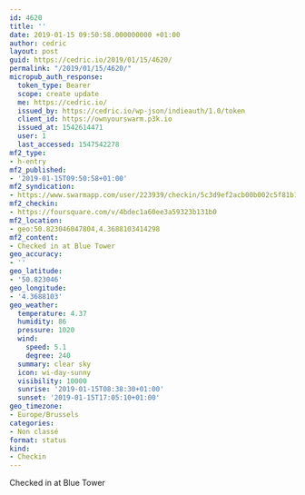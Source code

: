 ```yaml
---
id: 4620
title: ''
date: 2019-01-15 09:50:58.000000000 +01:00
author: cedric
layout: post
guid: https://cedric.io/2019/01/15/4620/
permalink: "/2019/01/15/4620/"
micropub_auth_response:
  token_type: Bearer
  scope: create update
  me: https://cedric.io/
  issued_by: https://cedric.io/wp-json/indieauth/1.0/token
  client_id: https://ownyourswarm.p3k.io
  issued_at: 1542614471
  user: 1
  last_accessed: 1547542278
mf2_type:
- h-entry
mf2_published:
- '2019-01-15T09:50:58+01:00'
mf2_syndication:
- https://www.swarmapp.com/user/223939/checkin/5c3d9ef2acb00b002c5f81b1
mf2_checkin:
- https://foursquare.com/v/4bdec1a60ee3a59323b131b0
mf2_location:
- geo:50.823046047804,4.3688103414298
mf2_content:
- Checked in at Blue Tower
geo_accuracy:
- ''
geo_latitude:
- '50.823046'
geo_longitude:
- '4.3688103'
geo_weather:
  temperature: 4.37
  humidity: 86
  pressure: 1020
  wind:
    speed: 5.1
    degree: 240
  summary: clear sky
  icon: wi-day-sunny
  visibility: 10000
  sunrise: '2019-01-15T08:38:30+01:00'
  sunset: '2019-01-15T17:05:10+01:00'
geo_timezone:
- Europe/Brussels
categories:
- Non classé
format: status
kind:
- Checkin
---
```

Checked in at Blue Tower